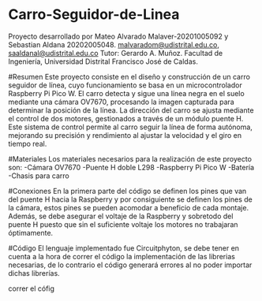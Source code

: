 # Carro-Seguidor-de-Linea

Proyecto desarrollado por Mateo Alvarado Malaver-20201005092 y Sebastian Aldana 20202005048.
malvaradom@udistrital.edu.co, saaldanal@udistrital.edu.co
Tutor: Gerardo A. Muñoz.
Facultad de Ingeniería, Universidad Distrital Francisco José de Caldas.

#Resumen
Este proyecto consiste en el diseño y construcción de un carro seguidor de línea, 
cuyo funcionamiento se basa en un microcontrolador Raspberry Pi Pico W. 
El carro detecta y sigue una línea negra en el suelo mediante una cámara OV7670,
procesando la imagen capturada para determinar la posición de la línea. 
La dirección del carro se ajusta mediante el control de dos motores,
gestionados a través de un módulo puente H. Este sistema de control
permite al carro seguir la línea de forma autónoma, mejorando su precisión y 
rendimiento al ajustar la velocidad y el giro en tiempo real.

#Materiales
Los materiales necesarios para la realización de este proyecto son:
-Cámara OV7670
-Puente H doble L298
-Raspberry Pi Pico W
-Batería
-Chasis para carro

#Conexiones
En la primera parte del código se definen los pines que van del puente H hacia la Raspberry
y por consiguiente se definen los pines de la cámara, estos pines se pueden acomodar a beneficio
de cada montaje. Además, se debe asegurar el voltaje de la Raspberry y sobretodo del puente H
puesto que sin el suficiente voltaje los motores no trabajaran óptimamente.

#Código
El lenguaje implementado fue Circuitphyton, se debe tener en cuenta a la hora de 
correr el código la implementación de las librerias necesarias, de lo contrario el 
código generará errores al no poder importar dichas librerías.


correr el cófig
